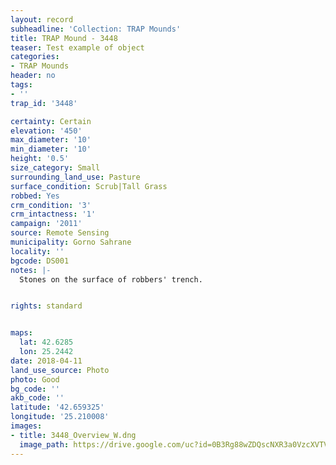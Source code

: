 ```yaml
---
layout: record
subheadline: 'Collection: TRAP Mounds'
title: TRAP Mound - 3448
teaser: Test example of object
categories:
- TRAP Mounds
header: no
tags:
- ''
trap_id: '3448'

certainty: Certain
elevation: '450'
max_diameter: '10'
min_diameter: '10'
height: '0.5'
size_category: Small
surrounding_land_use: Pasture
surface_condition: Scrub|Tall Grass
robbed: Yes
crm_condition: '3'
crm_intactness: '1'
campaign: '2011'
source: Remote Sensing
municipality: Gorno Sahrane
locality: ''
bgcode: DS001
notes: |-
  Stones on the surface of robbers' trench.


rights: standard


maps:
  lat: 42.6285
  lon: 25.2442
date: 2018-04-11
land_use_source: Photo
photo: Good
bg_code: ''
akb_code: ''
latitude: '42.659325'
longitude: '25.210008'
images:
- title: 3448_Overview_W.dng
  image_path: https://drive.google.com/uc?id=0B3Rg88wZDQscNXR3a0VzcXVTV0U
---
```

